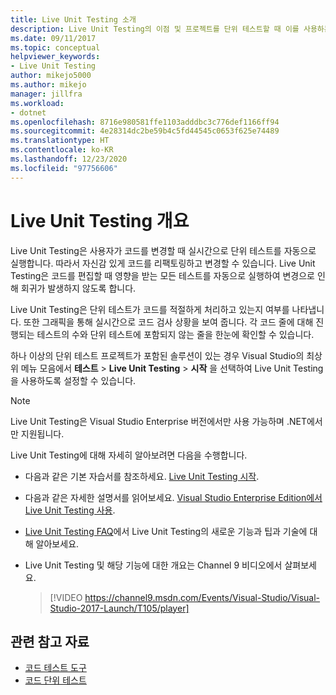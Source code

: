 ```yaml
---
title: Live Unit Testing 소개
description: Live Unit Testing의 이점 및 프로젝트를 단위 테스트할 때 이를 사용하는 방법에 대해 알아봅니다.
ms.date: 09/11/2017
ms.topic: conceptual
helpviewer_keywords:
- Live Unit Testing
author: mikejo5000
ms.author: mikejo
manager: jillfra
ms.workload:
- dotnet
ms.openlocfilehash: 8716e980581ffe1103adddbc3c776def1166ff94
ms.sourcegitcommit: 4e28314dc2be59b4c5fd44545c0653f625e74489
ms.translationtype: HT
ms.contentlocale: ko-KR
ms.lasthandoff: 12/23/2020
ms.locfileid: "97756606"
---
```

# <a name="live-unit-testing-overview"></a>Live Unit Testing 개요

Live Unit Testing은 사용자가 코드를 변경할 때 실시간으로 단위 테스트를 자동으로 실행합니다. 따라서 자신감 있게 코드를 리팩토링하고 변경할 수 있습니다. Live Unit Testing은 코드를 편집할 때 영향을 받는 모든 테스트를 자동으로 실행하여 변경으로 인해 회귀가 발생하지 않도록 합니다.

Live Unit Testing은 단위 테스트가 코드를 적절하게 처리하고 있는지 여부를 나타냅니다. 또한 그래픽을 통해 실시간으로 코드 검사 상황을 보여 줍니다. 각 코드 줄에 대해 진행되는 테스트의 수와 단위 테스트에 포함되지 않는 줄을 한눈에 확인할 수 있습니다.

하나 이상의 단위 테스트 프로젝트가 포함된 솔루션이 있는 경우 Visual Studio의 최상위 메뉴 모음에서 **테스트** > **Live Unit Testing** > **시작** 을 선택하여 Live Unit Testing을 사용하도록 설정할 수 있습니다.

> [!NOTE]
> Live Unit Testing은 Visual Studio Enterprise 버전에서만 사용 가능하며 .NET에서만 지원됩니다.

Live Unit Testing에 대해 자세히 알아보려면 다음을 수행합니다.

- 다음과 같은 기본 자습서를 참조하세요. [Live Unit Testing 시작](live-unit-testing-start.md).

- 다음과 같은 자세한 설명서를 읽어보세요. [Visual Studio Enterprise Edition에서 Live Unit Testing 사용](live-unit-testing.md).

- [Live Unit Testing FAQ](live-unit-testing-faq.md)에서 Live Unit Testing의 새로운 기능과 팁과 기술에 대해 알아보세요.

- Live Unit Testing 및 해당 기능에 대한 개요는 Channel 9 비디오에서 살펴보세요.</p>

   > [!VIDEO https://channel9.msdn.com/Events/Visual-Studio/Visual-Studio-2017-Launch/T105/player]

## <a name="related-resources"></a>관련 참고 자료

- [코드 테스트 도구](https://visualstudio.microsoft.com/vs/testing-tools/)
- [코드 단위 테스트](unit-test-your-code.md)
